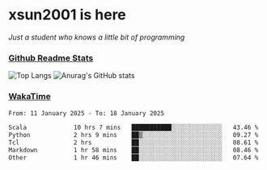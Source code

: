 # xsun2001 is here

*Just a student who knows a little bit of programming*

### [Github Readme Stats](https://github.com/anuraghazra/github-readme-stats)

![Top Langs](https://github-readme-stats.vercel.app/api/top-langs/?username=xsun2001&layout=compact&theme=radical) ![Anurag's GitHub stats](https://github-readme-stats.vercel.app/api?username=xsun2001&show_icons=true&theme=radical)

### [WakaTime](https://wakatime.com)

<!--START_SECTION:waka-->

```txt
From: 11 January 2025 - To: 18 January 2025

Scala             10 hrs 7 mins   ███████████░░░░░░░░░░░░░░   43.46 %
Python            2 hrs 9 mins    ██▒░░░░░░░░░░░░░░░░░░░░░░   09.27 %
Tcl               2 hrs           ██░░░░░░░░░░░░░░░░░░░░░░░   08.61 %
Markdown          1 hr 58 mins    ██░░░░░░░░░░░░░░░░░░░░░░░   08.46 %
Other             1 hr 46 mins    ██░░░░░░░░░░░░░░░░░░░░░░░   07.64 %
```

<!--END_SECTION:waka-->

